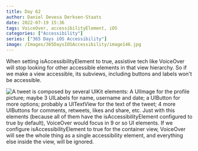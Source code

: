 ```yaml
---
title: Day 62
author: Daniel Devesa Derksen-Staats
date: 2022-07-19 15:36
tags: VoiceOver, accessibilityElement, iOS
categories: ["Accessibility"]
series: ["365 Days iOS Accessibility"]
image: /Images/365DaysIOSAccessibility/image146.jpg
---
```


When setting isAccessibilityElement to true, assistive tech like VoiceOver will stop looking for other accessible elements in that view hierarchy. So if we make a view accessible, its subviews, including buttons and labels won't be accessible.

![A tweet is composed by several UIKit elements: A UIImage for the profile picture; maybe 3 UILabels for name, username and date; a UIButton for more options; probably a UITextView for the text of the tweet; 4 more UIButtons for comments, retweets, likes and share, etc. Just with this elements (because all of them have the isAccessibilityElement configured to true by default), VoiceOver would focus in 9 or so UI elements. If we configure isAccessibilityElement to true for the container view, VoiceOver will see the whole thing as a single accessibility element, and everything else inside the view, will be ignored.](/Images/365DaysIOSAccessibility/image146.jpg)